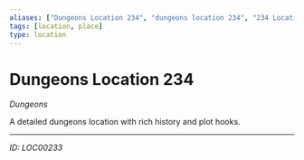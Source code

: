 ```yaml
---
aliases: ["Dungeons Location 234", "dungeons location 234", "234 Location Dungeons"]
tags: [location, place]
type: location
---
```


# Dungeons Location 234

*Dungeons*

A detailed dungeons location with rich history and plot hooks.

---
*ID: LOC00233*